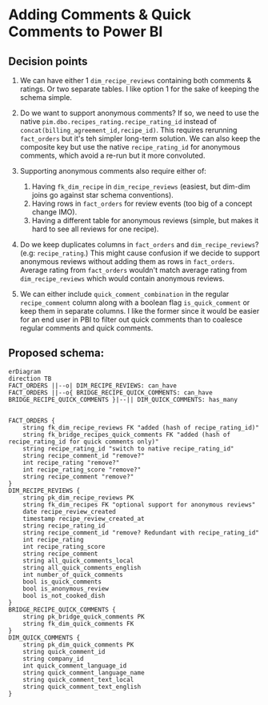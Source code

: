 # Adding Comments & Quick Comments to Power BI

## Decision points

1. We can have either 1 `dim_recipe_reviews` containing both comments & ratings. Or two separate tables. I like option 1 for the sake of keeping the schema simple.

2. Do we want to support anonymous comments? If so, we need to use the native `pim.dbo.recipes_rating.recipe_rating_id` instead of `concat(billing_agreement_id,recipe_id)`. This requires rerunning `fact_orders` but it's teh simpler long-term solution. We can also keep the composite key but use the native `recipe_rating_id` for anonymous comments, which avoid a re-run but it more convoluted.

3. Supporting anonymous comments also require either of:
    1. Having `fk_dim_recipe` in `dim_recipe_reviews` (easiest, but dim-dim joins go against star schema conventions).
    2. Having rows in `fact_orders` for review events (too big of a concept change IMO).
    3. Having a different table for anonymous reviews (simple, but makes it hard to see all reviews for one recipe).

4. Do we keep duplicates columns in `fact_orders` and `dim_recipe_reviews`? (e.g: `recipe_rating`.) This might cause confusion if we decide to support anonymous reviews without adding them as rows in `fact_orders`. Average rating from `fact_orders` wouldn't match average rating from `dim_recipe_reviews` which would contain anonymous reviews.

5. We can either include `quick_comment_combination` in the regular `recipe_comment` column along with a boolean flag `is_quick_comment` or keep them in separate columns. I like the former since it would be easier for an end user in PBI to filter out quick comments than to coalesce regular comments and quick comments.

## Proposed schema:

```mermaid
erDiagram
direction TB
FACT_ORDERS ||--o| DIM_RECIPE_REVIEWS: can_have
FACT_ORDERS ||--o{ BRIDGE_RECIPE_QUICK_COMMENTS: can_have
BRIDGE_RECIPE_QUICK_COMMENTS }|--|| DIM_QUICK_COMMENTS: has_many


FACT_ORDERS {
    string fk_dim_recipe_reviews FK "added (hash of recipe_rating_id)"
    string fk_bridge_recipes_quick_comments FK "added (hash of recipe_rating_id for quick comments only)"
    string recipe_rating_id "switch to native recipe_rating_id"
    string recipe_comment_id "remove?"
    int recipe_rating "remove?"
    int recipe_rating_score "remove?"
    string recipe_comment "remove?"
}
DIM_RECIPE_REVIEWS {
    string pk_dim_recipe_reviews PK
    string fk_dim_recipes FK "optional support for anonymous reviews"
    date recipe_review_created
    timestamp recipe_review_created_at
    string recipe_rating_id
    string recipe_comment_id "remove? Redundant with recipe_rating_id"
    int recipe_rating
    int recipe_rating_score
    string recipe_comment
    string all_quick_comments_local
    string all_quick_comments_english
    int number_of_quick_comments
    bool is_quick_comments
    bool is_anonymous_review
    bool is_not_cooked_dish
}
BRIDGE_RECIPE_QUICK_COMMENTS {
    string pk_bridge_quick_comments PK
    string fk_dim_quick_comments FK
}
DIM_QUICK_COMMENTS {
    string pk_dim_quick_comments PK
    string quick_comment_id 
    string company_id
    int quick_comment_language_id
    string quick_comment_language_name
    string quick_comment_text_local
    string quick_comment_text_english
}
```

